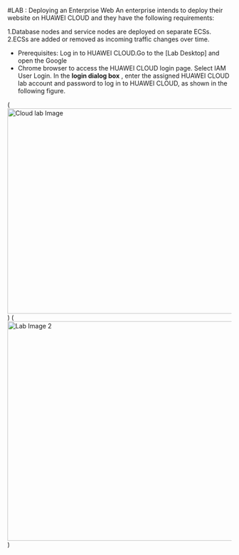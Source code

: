 #LAB : Deploying an Enterprise Web
An enterprise intends to deploy their website on HUAWEI CLOUD and they have the
following requirements:

1.Database nodes and service nodes are deployed on separate ECSs.
2.ECSs are added or removed as incoming traffic changes over time.

- Prerequisites: Log in to HUAWEI CLOUD.Go to the [Lab Desktop] and open the Google
- Chrome browser to access the HUAWEI CLOUD login page. Select IAM User Login. In the
**login dialog box**
  , enter the assigned HUAWEI CLOUD lab account and password to log in to
HUAWEI CLOUD, as shown in the following figure.

(<img width="1011" height="461" alt="Cloud lab Image" src="https://github.com/user-attachments/assets/ded0a3af-f4f0-4fc6-834a-4fd612edf20a" />
)
(<img width="1064" height="493" alt="Lab Image 2" src="https://github.com/user-attachments/assets/4a9dddd6-8725-469b-90c3-e8a4712ca236" />
)

